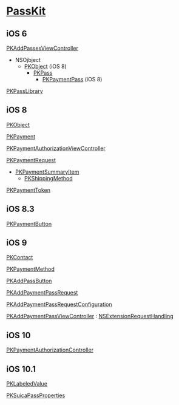 
# [PassKit](https://developer.apple.com/reference/passkit)

## iOS 6


[PKAddPassesViewController](https://developer.apple.com/reference/passkit/pkaddpassesviewcontroller)

* NSOjbject
  * [PKObject](https://developer.apple.com/reference/passkit/pkobject) (iOS 8)
    * [PKPass](https://developer.apple.com/reference/passkit/pkpass)
      * [PKPaymentPass](https://developer.apple.com/reference/passkit/pkpaymentpass)  (iOS 8)



[PKPassLibrary](https://developer.apple.com/reference/passkit/pkpasslibrary)

## iOS 8

[PKObject](https://developer.apple.com/reference/passkit/pkobject)

[PKPayment](https://developer.apple.com/reference/passkit/pkpayment)

[PKPaymentAuthorizationViewController](https://developer.apple.com/reference/passkit/pkpaymentauthorizationviewcontroller)


[PKPaymentRequest](https://developer.apple.com/reference/passkit/pkpaymentrequest)

* [PKPaymentSummaryItem](https://developer.apple.com/reference/passkit/pkpaymentsummaryitem)
  * [PKShippingMethod](https://developer.apple.com/reference/passkit/pkshippingmethod)

[PKPaymentToken](https://developer.apple.com/reference/passkit/pkpaymenttoken)
## iOS 8.3

[PKPaymentButton](https://developer.apple.com/reference/passkit/pkpaymentbutton)


## iOS 9

[PKContact](https://developer.apple.com/reference/passkit/pkcontact)

[PKPaymentMethod](https://developer.apple.com/reference/passkit/pkpaymentmethod)

[PKAddPassButton](https://developer.apple.com/reference/passkit/pkaddpassbutton)


[PKAddPaymentPassRequest](https://developer.apple.com/reference/passkit/pkaddpaymentpassrequest)


[PKAddPaymentPassRequestConfiguration](https://developer.apple.com/reference/passkit/pkaddpaymentpassrequestconfiguration)


[PKAddPaymentPassViewController](https://developer.apple.com/reference/passkit/pkaddpaymentpassviewcontroller) : [NSExtensionRequestHandling](https://developer.apple.com/reference/foundation/nsextensionrequesthandling)

## iOS 10

[PKPaymentAuthorizationController](https://developer.apple.com/reference/passkit/pkpaymentauthorizationcontroller)



## iOS 10.1

[PKLabeledValue](https://developer.apple.com/reference/passkit/pklabeledvalue)

[PKSuicaPassProperties](https://developer.apple.com/reference/passkit/pksuicapassproperties)
